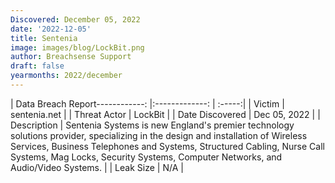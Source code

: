 ```yaml
---
Discovered: December 05, 2022
date: '2022-12-05'
title: Sentenia
image: images/blog/LockBit.png
author: Breachsense Support
draft: false
yearmonths: 2022/december
---
```


| Data Breach Report------------:     |:-------------:    | :-----:|
| Victim      | sentenia.net      | 
| Threat Actor      | LockBit      | 
| Date Discovered      | Dec 05, 2022      | 
| Description      | Sentenia Systems is new England's premier technology solutions provider, specializing in the design and installation of Wireless Services, Business Telephones and Systems, Structured Cabling, Nurse Call Systems, Mag Locks, Security Systems, Computer Networks, and Audio/Video Systems.      | 
| Leak Size      | N/A      | 

